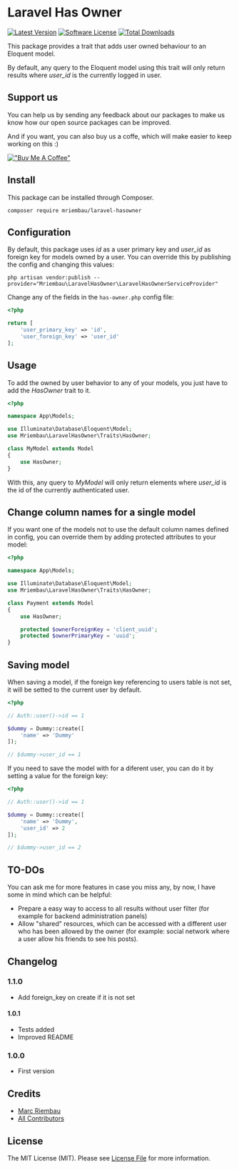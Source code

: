 # Laravel Has Owner

[![Latest Version](https://img.shields.io/github/v/release/mriembau/laravel-hasowner.svg?style=flat-square)](https://github.com/mriembau/laravel-hasowner/releases)
[![Software License](https://img.shields.io/badge/license-MIT-brightgreen.svg?style=flat-square)](LICENSE.md)
[![Total Downloads](https://img.shields.io/packagist/dt/mriembau/laravel-hasowner.svg?style=flat-square)](https://packagist.org/packages/mriembau/laravel-hasowner)

This package provides a trait that adds user owned behaviour to an Eloquent model.

By default, any query to the Eloquent model using this trait will only return results where *user_id* is the currently logged in user.

## Support us
You can help us by sending any feedback about our packages to make us know how our open source packages can be improved.

And if you want, you can also buy us a coffe, which will make easier to keep working on this :)

[!["Buy Me A Coffee"](https://www.buymeacoffee.com/assets/img/custom_images/orange_img.png)](https://www.buymeacoffee.com/mriembau89)


## Install
This package can be installed through Composer.

`composer require mriembau/laravel-hasowner`


## Configuration

By default, this package uses *id* as a user primary key and *user_id* as foreign key for models owned by a user.
You can override this by publishing the config and changing this values:

`php artisan vendor:publish --provider="Mriembau\LaravelHasOwner\LaravelHasOwnerServiceProvider"`

Change any of the fields in the `has-owner.php` config file:

```php
<?php

return [
    'user_primary_key' => 'id',
    'user_foreign_key' => 'user_id'
];

```

## Usage
To add the owned by user behavior to any of your models, you just have to add the *HasOwner* trait to it.
```php
<?php

namespace App\Models;

use Illuminate\Database\Eloquent\Model;
use Mriembau\LaravelHasOwner\Traits\HasOwner;

class MyModel extends Model
{
    use HasOwner;
}

```

With this, any query to *MyModel* will only return elements where *user_id* is the id of the currently authenticated user.

## Change column names for a single model

If you want one of the models not to use the default column names defined in config, you can override them by adding
protected attributes to your model:

```php
<?php

namespace App\Models;

use Illuminate\Database\Eloquent\Model;
use Mriembau\LaravelHasOwner\Traits\HasOwner;

class Payment extends Model
{
    use HasOwner;

    protected $ownerForeignKey = 'client_uuid';
    protected $ownerPrimaryKey = 'uuid';
}

```

## Saving model

When saving a model, if the foreign key referencing to users table is not set, it will be setted to the current user by default.

```php
<?php

// Auth::user()->id == 1

$dummy = Dummy::create([
    'name' => 'Dummy'
]);

// $dummy->user_id == 1
```

If you need to save the model with for a diferent user, you can do it by setting a value for the foreign key:
```php
<?php

// Auth::user()->id == 1

$dummy = Dummy::create([
    'name' => 'Dummy',
    'user_id' => 2
]);

// $dummy->user_id == 2
```

## TO-DOs

You can ask me for more features in case you miss any, by now, I have some in mind which can be helpful:

- Prepare a easy way to access to all results without user filter (for example for backend administration panels)
- Allow "shared" resources, which can be accessed with a different user who has been allowed by the owner (for example:
social network where a user allow his friends to see his posts).

## Changelog

### 1.1.0
- Add foreign_key on create if it is not set

#### 1.0.1
- Tests added
- Improved README

### 1.0.0
- First version

## Credits

- [Marc Riembau](https://github.com/mriembau)
- [All Contributors](https://github.com/mriembau/laravel-hasowner/contributors)

## License
The MIT License (MIT). Please see [License File](/LICENSE.md) for more information.
